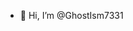 - 👋 Hi, I’m @GhostIsm7331


<!---
GhostIsm7331/GhostIsm7331 is a ✨ special ✨ repository because its `README.md` (this file) appears on your GitHub profile.
You can click the Preview link to take a look at your changes.
--->
